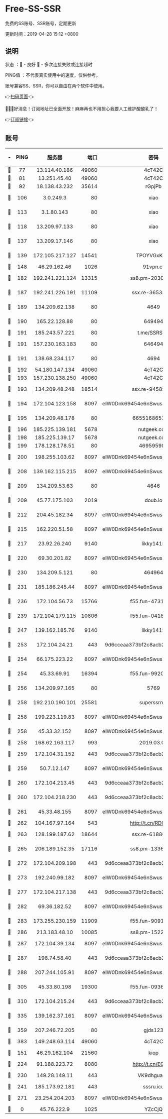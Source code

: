 # Free-SS-SSR

免费的SS账号、SSR账号，定期更新

更新时间：2019-04-28 15:12 +0800

## 说明

状态     ：🙂 - 良好 🙁 - 多次连接失败或连接超时

PING值   ：不代表真实使用中的速度，仅供参考。

账号兼容SS、SSR，你可以自由在两个软件中使用。

👉[扫码页面](https://liesauer.github.io/Free-SS-SSR/)👈

🎉🎉🎉好消息！订阅地址已全面开放！麻麻再也不用担心我要人工维护酸酸乳了！

👉[订阅链接](https://www.liesauer.net/yogurt/subscribe?ACCESS_TOKEN=DAYxR3mMaZAsaqUb)👈

## 账号

|-|PING|服务器|端口|密码|加密方式|区域|
|:----:|:----:|:-----:|-----:|:----:|:----:|:----:|
|🙂|77|13.114.40.186|49060|4cT42C|chacha20|JP|
|🙂|81|13.251.45.40|49060|4cT42C|chacha20|SG|
|🙂|92|18.138.43.232|35614|rGpjPb|rc4-md5|SG|
|🙂|106|3.0.249.3|80|xiao|aes-128-ctr|SG|
|🙂|113|3.1.80.143|80|xiao|aes-128-ctr|SG|
|🙂|118|13.209.97.133|80|xiao|aes-128-ctr|KR|
|🙂|137|13.209.17.146|80|xiao|aes-128-ctr|KR|
|🙂|139|172.105.217.127|14541|TPOYVGxKglpi|aes-256-cfb|JP|
|🙂|148|46.29.162.46|1026|91vpn.cf|rc4-md5|RU|
|🙂|182|192.241.221.124|13315|ss8.pm-20302510|aes-256-cfb|US|
|🙂|187|192.241.226.191|11109|ssx.re-36534639|aes-256-cfb|US|
|🙂|189|134.209.62.138|80|4649|aes-256-cfb|US|
|🙂|190|165.22.128.88|80|649494|aes-256-cfb|US|
|🙂|191|185.243.57.221|80|t.me/SSRSUB|rc4-md5|US|
|🙂|191|157.230.163.183|80|646494|aes-256-cfb|US|
|🙂|191|138.68.234.117|80|4694|aes-256-cfb|US|
|🙂|192|54.180.147.134|49060|4cT42C|chacha20|KR|
|🙂|193|157.230.138.250|49060|4cT42C|chacha20|US|
|🙂|193|134.209.48.248|18514|ssx.re-94589778|aes-256-cfb|US|
|🙂|194|172.104.123.158|8097|eIW0Dnk69454e6nSwuspv9DmS201tQ0D|aes-256-cfb|JP|
|🙂|195|134.209.48.178|80|6655168651651|aes-256-cfb|US|
|🙂|196|185.225.139.181|5678|nutgeek.com|rc4-md5|US|
|🙂|198|185.225.139.17|5678|nutgeek.com|rc4-md5|US|
|🙂|199|178.128.178.51|80|469595985|chacha20|US|
|🙂|200|198.255.103.62|8097|eIW0Dnk69454e6nSwuspv9DmS201tQ0D|aes-256-cfb|US|
|🙂|208|139.162.115.215|8097|eIW0Dnk69454e6nSwuspv9DmS201tQ0D|aes-256-cfb|JP|
|🙂|209|134.209.53.63|80|4646|aes-256-cfb|US|
|🙂|209|45.77.175.103|2019|doub.io|aes-128-ctr|SG|
|🙂|212|204.45.182.34|8097|eIW0Dnk69454e6nSwuspv9DmS201tQ0D|aes-256-cfb|US|
|🙂|215|162.220.51.58|8097|eIW0Dnk69454e6nSwuspv9DmS201tQ0D|aes-256-cfb|US|
|🙂|217|23.92.26.240|9140|likky1415|aes-256-cfb|US|
|🙂|220|69.30.201.82|8097|eIW0Dnk69454e6nSwuspv9DmS201tQ0D|aes-256-cfb|US|
|🙂|230|134.209.5.121|80|464964|aes-256-cfb|US|
|🙂|231|185.186.245.44|8097|eIW0Dnk69454e6nSwuspv9DmS201tQ0D|aes-256-cfb|NL|
|🙂|236|172.104.56.73|15766|f55.fun-47318932|aes-256-cfb|SG|
|🙂|239|172.104.179.115|10806|f55.fun-04180015|aes-256-cfb|SG|
|🙂|247|139.162.185.76|9140|likky1415|aes-256-cfb|DE|
|🙂|253|172.104.24.21|443|9d6cceaa373bf2c8acb22e60b6a58be6|aes-256-cfb|US|
|🙂|254|66.175.223.22|8097|eIW0Dnk69454e6nSwuspv9DmS201tQ0D|aes-256-cfb|US|
|🙂|254|45.33.69.91|16394|f55.fun-99209841|aes-256-cfb|US|
|🙂|256|134.209.97.165|80|5769|aes-256-cfb|SG|
|🙂|258|192.210.190.101|25581|superssrnet|aes-256-cfb|US|
|🙂|258|199.223.119.83|8097|eIW0Dnk69454e6nSwuspv9DmS201tQ0D|aes-256-cfb|US|
|🙂|258|45.33.32.152|8097|eIW0Dnk69454e6nSwuspv9DmS201tQ0D|aes-256-cfb|US|
|🙂|258|168.62.163.117|993|2019.03.07|rc4-md5|US|
|🙂|259|172.104.31.152|443|9d6cceaa373bf2c8acb22e60b6a58be6|aes-256-cfb|US|
|🙂|259|50.7.12.147|8097|eIW0Dnk69454e6nSwuspv9DmS201tQ0D|aes-256-cfb|BR|
|🙂|260|172.104.213.45|443|9d6cceaa373bf2c8acb22e60b6a58be6|aes-256-cfb|US|
|🙂|260|172.104.218.230|443|9d6cceaa373bf2c8acb22e60b6a58be6|aes-256-cfb|US|
|🙂|261|45.33.48.155|8097|eIW0Dnk69454e6nSwuspv9DmS201tQ0D|aes-256-cfb|US|
|🙂|262|104.167.97.164|543|http://t.cn/RD0D7sx|rc4-md5|CA|
|🙂|263|128.199.187.62|18644|ssx.re-61886685|aes-256-cfb|SG|
|🙂|265|206.189.152.35|17116|ss8.pm-13360339|aes-256-cfb|SG|
|🙂|272|172.104.209.198|443|9d6cceaa373bf2c8acb22e60b6a58be6|aes-256-cfb|US|
|🙂|273|192.240.99.182|8097|eIW0Dnk69454e6nSwuspv9DmS201tQ0D|aes-256-cfb|US|
|🙂|277|172.104.217.138|443|9d6cceaa373bf2c8acb22e60b6a58be6|aes-256-cfb|US|
|🙂|282|69.36.182.52|8097|eIW0Dnk69454e6nSwuspv9DmS201tQ0D|aes-256-cfb|US|
|🙂|283|173.255.230.159|11909|f55.fun-90915761|aes-256-cfb|US|
|🙂|286|213.183.48.10|10085|ss8.pm-15224062|rc4-md5|RU|
|🙂|287|172.104.39.134|8097|eIW0Dnk69454e6nSwuspv9DmS201tQ0D|aes-256-cfb|SG|
|🙂|287|198.74.58.40|443|9d6cceaa373bf2c8acb22e60b6a58be6|aes-256-cfb|US|
|🙂|288|207.244.105.91|8097|eIW0Dnk69454e6nSwuspv9DmS201tQ0D|aes-256-cfb|US|
|🙂|305|45.33.80.198|19300|f55.fun-09361416|aes-256-cfb|US|
|🙂|310|172.104.215.24|443|9d6cceaa373bf2c8acb22e60b6a58be6|aes-256-cfb|US|
|🙂|335|139.162.37.161|8097|eIW0Dnk69454e6nSwuspv9DmS201tQ0D|aes-256-cfb|SG|
|🙂|359|207.246.72.205|80|gjds123|aes-256-cfb|US|
|🙂|383|149.248.63.114|49060|4cT42C|chacha20|CA|
|🙂|151|46.29.162.104|21560|kiop|aes-128-ctr|RU|
|🙂|224|91.188.223.72|8080|http://t.cn/EGJIyrl|rc4-md5|RU|
|🙂|230|149.28.149.11|443|VK9dhgualsL|aes-256-cfb|SG|
|🙂|241|185.173.92.181|443|sssru.icu|rc4-md5|RU|
|🙂|271|23.254.204.203|8097|eIW0Dnk69454e6nSwuspv9DmS201tQ0D|aes-256-cfb|US|
|🙁|0|45.76.222.9|1025|YZcCjQ|rc4-md5|JP|
